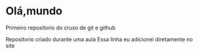 # Olá,mundo
 Primeiro repositorio do cruso de git e github

Repositorio criado durante uma aula
Essa linha eu adicionei diretamente no site
